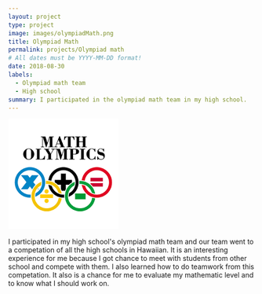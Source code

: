 ```yaml
---
layout: project
type: project
image: images/olympiadMath.png
title: Olympiad Math
permalink: projects/Olympiad math
# All dates must be YYYY-MM-DD format!
date: 2018-08-30
labels:
  - Olympiad math team
  - High school
summary: I participated in the olympiad math team in my high school.
---
```


<img class="ui medium right floated rounded image" src="../images/olympiadMath.png">

I participated in my high school's olympiad math team and our team went to a competation of all the high schools in Hawaiian. It is an interesting experience for me because I got chance to meet with students from other school and compete with them. I also learned how to do teamwork from this competation. It also is a chance for me to evaluate my mathematic level and to know what I should work on.  
